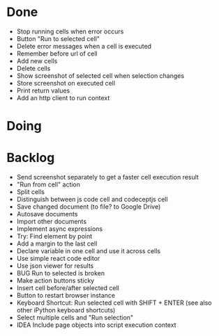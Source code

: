 # Done

- Stop running cells when error occurs
- Button "Run to selected cell"
- Delete error messages when a cell is executed
- Remember before url of cell
- Add new cells
- Delete cells
- Show screenshot of selected cell when selection changes
- Store screenshot on executed cell
- Print return values
- Add an http client to run context

# Doing


# Backlog

- Send screenshot separately to get a faster cell execution result
- "Run from cell" action
- Split cells
- Distinguish between js code cell and codeceptjs cell
- Save changed document (to file? to Google Drive)
- Autosave documents
- Import other documents
- Implement async expressions
- Try: Find element by point
- Add a margin to the last cell
- Declare variable in one cell and use it across cells
- Use simple react code editor
- Use json viewer for results
- BUG Run to selected is broken
- Make action buttons sticky
- Insert cell before/after selected cell
- Button to restart browser instance
- Keyboard Shortcut: Run selected cell with SHIFT + ENTER (see also other iPython keyboard shortcuts)
- Select multiple cells and "Run selection"
- IDEA Include page objects into script execution context